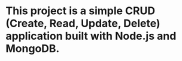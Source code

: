 # This project is a simple CRUD (Create, Read, Update, Delete) application built with Node.js and MongoDB.
